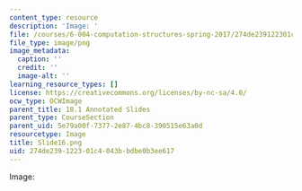 ```yaml
---
content_type: resource
description: 'Image: '
file: /courses/6-004-computation-structures-spring-2017/274de239122301c4043bbdbe0b3ee617_Slide16.png
file_type: image/png
image_metadata:
  caption: ''
  credit: ''
  image-alt: ''
learning_resource_types: []
license: https://creativecommons.org/licenses/by-nc-sa/4.0/
ocw_type: OCWImage
parent_title: 18.1 Annotated Slides
parent_type: CourseSection
parent_uid: 5e79a00f-7377-2e87-4bc8-390515e63a0d
resourcetype: Image
title: Slide16.png
uid: 274de239-1223-01c4-043b-bdbe0b3ee617
---
```

Image: 